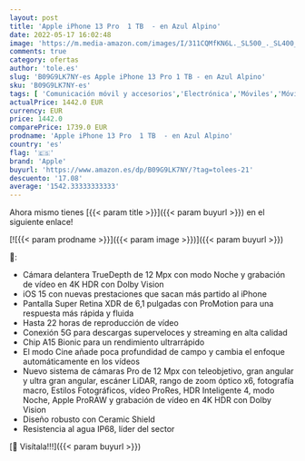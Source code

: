 ```yaml
---
layout: post
title: 'Apple iPhone 13 Pro  1 TB  - en Azul Alpino'
date: 2022-05-17 16:02:48
image: 'https://m.media-amazon.com/images/I/311CQMfKN6L._SL500_._SL400_.jpg'
comments: true
category: ofertas
author: 'tole.es'
slug: 'B09G9LK7NY-es Apple iPhone 13 Pro 1 TB - en Azul Alpino'
sku: 'B09G9LK7NY-es'
tags: [ 'Comunicación móvil y accesorios','Electrónica','Móviles','Móviles y smartphones libres','apple','iphone','🇪🇸', ]
actualPrice: 1442.0 EUR
currency: EUR
price: 1442.0
comparePrice: 1739.0 EUR
prodname: 'Apple iPhone 13 Pro  1 TB  - en Azul Alpino'
country: 'es'
flag: '🇪🇸'
brand: 'Apple'
buyurl: 'https://www.amazon.es/dp/B09G9LK7NY/?tag=tolees-21'
descuento: '17.08'
average: '1542.33333333333'
---
```


Ahora mismo tienes [{{< param title >}}]({{< param buyurl >}}) en el siguiente enlace!

[![{{< param prodname >}}]({{< param image >}})]({{< param buyurl >}})

🔎:

- Cámara delantera TrueDepth de 12 Mpx con modo Noche y grabación de vídeo en 4K HDR con Dolby Vision
- iOS 15 con nuevas prestaciones que sacan más partido al iPhone
- Pantalla Super Retina XDR de 6,1 pulgadas con ProMotion para una respuesta más rápida y fluida
- Hasta 22 horas de reproducción de vídeo
- Conexión 5G para descargas superveloces y streaming en alta calidad
- Chip A15 Bionic para un rendimiento ultrarrápido
- El modo Cine añade poca profundidad de campo y cambia el enfoque automáticamente en los vídeos
- Nuevo sistema de cámaras Pro de 12 Mpx con teleobjetivo, gran angular y ultra gran angular, escáner LiDAR, rango de zoom óptico x6, fotografía macro, Estilos Fotográficos, vídeo ProRes, HDR Inteligente 4, modo Noche, Apple ProRAW y grabación de vídeo en 4K HDR con Dolby Vision
- Diseño robusto con Ceramic Shield
- Resistencia al agua IP68, líder del sector

[🛒 Visítala!!!]({{< param buyurl >}})
